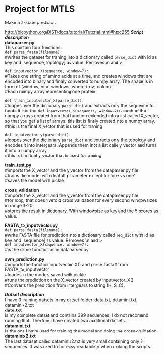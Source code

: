 # Project for MTLS
Make a 3-state predictor. 

http://biopython.org/DIST/docs/tutorial/Tutorial.html#htoc255
***Script description***<br/>
**dataparser.py**<br/>
This cointain four functions:<br/>
`def parse_fasta(filename):`<br/>
#writes the dataset for traning into a dictionary called `parse_dict` with id as key and [sequence, topology] as value. Removes \n and ><p>
`def inputvector_X(sequence, window=7):`<br/>
#Takes one string of amino acids at a time, and creates windows that are encoded into binary and finaly converted to numpy array. The shape is in form of (window, nr of windows) where (row, colum)<br/> 
#Each numpy array representing one protein<p>
`def train_inputvector_X(parse_dict):`<br/>
#loopes over the dictionary `parse_dict` and extracts only the sequence to feeds it into the `def inputvector_X(sequence, window=7):`. each of the numpy arrays created from that function extended into a list called X_vector, so that you get a list of arrays. this list is finaly created into a numpy array.<br/>
#this is the final X_vector that is used for traning <p>
`def inputvector_y(parse_dict):`<br/>
#loopes over the dictionary `parse_dict` and extracts only the topology and encodes it into intergears. Appends them inot a list calle y_vector and turns it into a numpy array.<br/> 
#this is the final y_vector that is used for traning 


**train_test.py**<br/>
#imports the X_vector and the y_vector from the dataparser.py file<br/>
#trains the model with deafult parameter except for 'one vs one'<br/>
#saves the model with pickle 

**cross_validation**<br/>
#imports the X_vector and the y_vector from the dataparser.py file<br/>
#for loop, that does fivefold cross validation for every second windowsizes in range 3-20<br/>
#stores the result in dictionary. With windowsize as key and the 5 scores as value. 
 
**FASTA_to_inputvector.py**<br/>
`def parse_fasta(filename):`<br/>
#write FASTA file for prediction into a dictionary called `seq_dict` with id as key and [sequence] as value. Removes \n and ><br/>
`def inputvector_X(sequence, window=7):`<br/>
#is the same function as in dataparser.py. 

**svm_prediction.py**<br/>
#imports the function inputvector_X() and parse_fasta() from FASTA_to_inputvector<br/>
#loades in the models saved with pickle<br/>
#runs the prediction on the X_vector created by inputvector_X()<br/>
#Converts the prediction from intergears to string (H, S, C).

***Datset description***<br/>
I have 3 training datsets in my datset folder: data.txt, datamini.txt, dataminix2.txt<br/> 
**data.txt** <br/>
is my complete datset and contains 399 sequences. I do not recomend running that. Therfore I have created two additional datsets.<br/> 
**datamini.txt** <br/>
is the one I have used for training the model and doing the cross-validation.<br/> 
**dataminix2.txt**<br/>
The last dataset called dataminix2.txt is very small containing only 3 sequences. It was used to for easy readabilety when making the scripts. 


